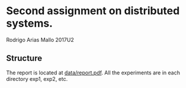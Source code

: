 # Second assignment on distributed systems.
Rodrigo Arias Mallo
2017U2

## Structure

The report is located at [data/report.pdf](data/report.pdf). All the experiments
are in each directory exp1, exp2, etc.
